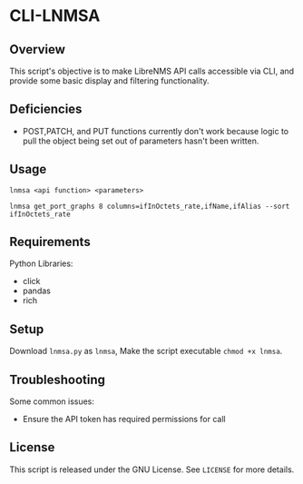 # CLI-LNMSA

## Overview

This script's objective is to make LibreNMS API calls accessible via CLI, and provide some basic display and filtering functionality.

## Deficiencies
- POST,PATCH, and PUT functions currently don't work because logic to pull the object being set out of parameters hasn't been written.

## Usage

```
lnmsa <api function> <parameters>
```

```
lnmsa get_port_graphs 8 columns=ifInOctets_rate,ifName,ifAlias --sort ifInOctets_rate
```


## Requirements
Python Libraries:
- click
- pandas
- rich


## Setup

Download `lnmsa.py` as `lnmsa`, Make the script executable `chmod +x lnmsa`.

## Troubleshooting

Some common issues:

- Ensure the API token has required permissions for call

## License

This script is released under the GNU License. See `LICENSE` for more details.

